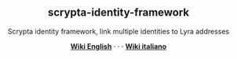 <p><a href="https://camo.githubusercontent.com/4e892209b4b1e2d1a773ec97e544a92f068a6f0b/68747470733a2f2f6d69726f2e6d656469756d2e636f6d2f6d61782f333136382f312a31674778414b57714b5135577a635170755f766932412e6a706567" target="_blank" rel="noopener noreferrer"><img style="display: block; margin-left: auto; margin-right: auto;" src="https://camo.githubusercontent.com/4e892209b4b1e2d1a773ec97e544a92f068a6f0b/68747470733a2f2f6d69726f2e6d656469756d2e636f6d2f6d61782f333136382f312a31674778414b57714b5135577a635170755f766932412e6a706567" alt="" data-canonical-src="https://miro.medium.com/max/3168/1*1gGxAKWqKQ5WzcQpu_vi2A.jpeg" /></a></p>

<h2 style="text-align: center;"><a id="user-content-scrypta-identity-framework" class="anchor" href="https://github.com/scryptachain/scrypta-identity-framework/new/master?readme=1#scrypta-identity-framework" aria-hidden="true"></a><strong>scrypta-identity-framework</strong></h2>

<p style="text-align: center;">Scrypta identity framework, link multiple identities to Lyra addresses</p>
<p style="text-align: center;"><a title="English &mdash; Scrypta Wiki" href="https://en.scrypta.wiki/" target="_blank" rel="nofollow noopener"><strong>Wiki English</strong></a>&nbsp;&middot; &middot; &middot;&nbsp;<a title="Italiano &mdash; Scrypta Wiki" href="https://it.scrypta.wiki/" target="_blank" rel="nofollow noopener"><strong>Wiki italiano</strong></a></p>
